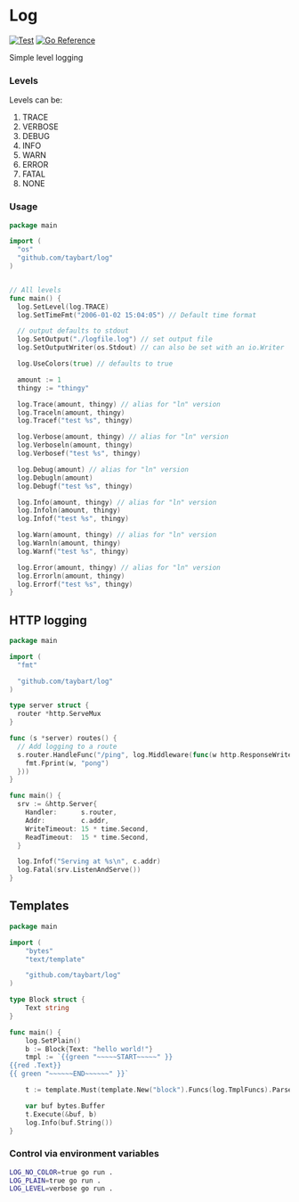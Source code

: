 # Log

[![Test](https://github.com/taybart/log/actions/workflows/test.yaml/badge.svg)](https://github.com/taybart/log/actions/workflows/test.yaml) [![Go Reference](https://pkg.go.dev/badge/github.com/taybart/log.svg)](https://pkg.go.dev/github.com/taybart/log)

Simple level logging

### Levels

Levels can be:

1. TRACE
1. VERBOSE
1. DEBUG
1. INFO
1. WARN
1. ERROR
1. FATAL
1. NONE

### Usage

```go
package main

import (
  "os"
  "github.com/taybart/log"
)


// All levels
func main() {
  log.SetLevel(log.TRACE)
  log.SetTimeFmt("2006-01-02 15:04:05") // Default time format

  // output defaults to stdout
  log.SetOutput("./logfile.log") // set output file
  log.SetOutputWriter(os.Stdout) // can also be set with an io.Writer

  log.UseColors(true) // defaults to true

  amount := 1
  thingy := "thingy"

  log.Trace(amount, thingy) // alias for "ln" version
  log.Traceln(amount, thingy)
  log.Tracef("test %s", thingy)

  log.Verbose(amount, thingy) // alias for "ln" version
  log.Verboseln(amount, thingy)
  log.Verbosef("test %s", thingy)

  log.Debug(amount) // alias for "ln" version
  log.Debugln(amount)
  log.Debugf("test %s", thingy)

  log.Info(amount, thingy) // alias for "ln" version
  log.Infoln(amount, thingy)
  log.Infof("test %s", thingy)

  log.Warn(amount, thingy) // alias for "ln" version
  log.Warnln(amount, thingy)
  log.Warnf("test %s", thingy)

  log.Error(amount, thingy) // alias for "ln" version
  log.Errorln(amount, thingy)
  log.Errorf("test %s", thingy)
}
```

## HTTP logging

```go
package main

import (
  "fmt"

  "github.com/taybart/log"
)

type server struct {
  router *http.ServeMux
}

func (s *server) routes() {
  // Add logging to a route
  s.router.HandleFunc("/ping", log.Middleware(func(w http.ResponseWriter, r *http.Request) {
    fmt.Fprint(w, "pong")
  }))
}

func main() {
  srv := &http.Server{
    Handler:      s.router,
    Addr:         c.addr,
    WriteTimeout: 15 * time.Second,
    ReadTimeout:  15 * time.Second,
  }

  log.Infof("Serving at %s\n", c.addr)
  log.Fatal(srv.ListenAndServe())
}
```

## Templates

```go
package main

import (
	"bytes"
	"text/template"

	"github.com/taybart/log"
)

type Block struct {
	Text string
}

func main() {
	log.SetPlain()
	b := Block{Text: "hello world!"}
	tmpl := `{{green "~~~~~START~~~~~" }}
{{red .Text}}
{{ green "~~~~~~END~~~~~~" }}`

	t := template.Must(template.New("block").Funcs(log.TmplFuncs).Parse(tmpl))

	var buf bytes.Buffer
	t.Execute(&buf, b)
	log.Info(buf.String())
}
```

### Control via environment variables

```bash
LOG_NO_COLOR=true go run .
LOG_PLAIN=true go run .
LOG_LEVEL=verbose go run .
```
